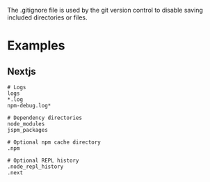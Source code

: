 The .gitignore file is used by the git version control to disable saving included directories or files.

# Examples
## Nextjs
```
# Logs
logs
*.log
npm-debug.log*

# Dependency directories
node_modules
jspm_packages

# Optional npm cache directory
.npm

# Optional REPL history
.node_repl_history
.next
```
